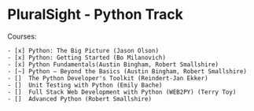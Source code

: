 # PluralSight - Python Track

Courses:

    - [x] Python: The Big Picture (Jason Olson)
    - [x] Python: Getting Started (Bo Milanovich)
    - [x] Python Fundamentals(Austin Bingham, Robert Smallshire)
    - [~] Python – Beyond the Basics (Austin Bingham, Robert Smallshire)
    - []  The Python Developer's Toolkit (Reindert-Jan Ekker)
    - []  Unit Testing with Python (Emily Bache)
    - []  Full Stack Web Development with Python (WEB2PY) (Terry Toy)
    - []  Advanced Python (Robert Smallshire)